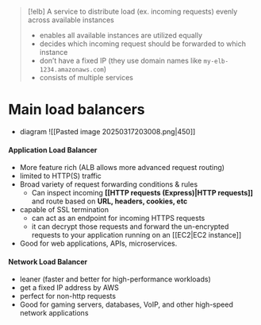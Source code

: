 
>[!elb]
A service to distribute load (ex. incoming requests) evenly across available instances
>- enables all available instances are utilized equally
>- decides which incoming request should be forwarded to which instance
>- don’t have a fixed IP (they use domain names like `my-elb-1234.amazonaws.com`)
>- consists of multiple services

# Main load balancers
- diagram
	![[Pasted image 20250317203008.png|450]]
#### Application Load Balancer
- More feature rich (ALB allows more advanced request routing)
- limited to HTTP(S) traffic
- Broad variety of request forwarding conditions & rules
	- Can inspect incoming **[[HTTP requests (Express)|HTTP requests]]** and route based on **URL, headers, cookies, etc**
- capable of SSL termination
	- can act as an endpoint for incoming HTTPS requests
	- it can decrypt those requests and forward the un-encrypted requests to your application running on an [[EC2|EC2 instance]]
- Good for web applications, APIs, microservices.
#### Network Load Balancer
- leaner (faster and better for high-performance workloads)
- get a fixed IP address by AWS
- perfect for non-http requests
- Good for gaming servers, databases, VoIP, and other high-speed network applications